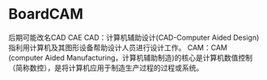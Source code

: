 # BoardCAM
后期可能改名CAD CAE
CAD：计算机辅助设计(CAD-Computer Aided Design)指利用计算机及其图形设备帮助设计人员进行设计工作。
CAM：CAM (computer Aided Manufacturing，计算机辅助制造)的核心是计算机数值控制（简称数控），是将计算机应用于制造生产过程的过程或系统。

